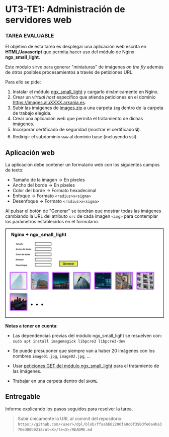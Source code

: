 # UT3-TE1: Administración de servidores web

### TAREA EVALUABLE

El objetivo de esta tarea es desplegar una aplicación web escrita en **HTML/Javascript** que permita hacer uso del módulo de Nginx **ngx_small_light**.

Este módulo sirve para generar "miniaturas" de imágenes _on the fly_ además de otros posibles procesamientos a través de peticiones URL.

Para ello se pide:

1. Instalar el módulo [ngx_small_light](https://github.com/cubicdaiya/ngx_small_light) y cargarlo dinámicamente en Nginx.
2. Crear un _virtual host_ específico que atienda peticiones en el dominio https://images.aluXXXX.arkania.es.
3. Subir las imágenes de [images.zip](./files/images.zip) a una carpeta `img` dentro de la carpeta de trabajo elegida.
4. Crear una aplicación web que permita el tratamiento de dichas imágenes.
5. Incorporar certificado de seguridad (mostrar el certificado 🔒).
6. Redirigir el subdominio `www` al dominio base (incluyendo ssl).

## Aplicación web

La aplicación debe contener un formulario web con los siguientes campos de texto:

- Tamaño de la imagen → En píxeles
- Ancho del borde → En píxeles
- Color del borde → Formato hexadecimal
- Enfoque → Formato `<radius>x<sigma>`
- Desenfoque → Formato `<radius>x<sigma>`

Al pulsar el botón de "Generar" se tendrán que mostrar todas las imágenes cambiando la URL del atributo `src` de cada imagen `<img>` para contemplar los parámetros establecidos en el formulario.

![UT3-TE1 Mockup](./images/ut3-te1_mockup.jpg)

**Notas a tener en cuenta**:

- Las dependencias previas del módulo ngx_small_light se resuelven con: `sudo apt install imagemagick libpcre3 libpcre3-dev`

- Se puede presuponer que siempre van a haber 20 imágenes con los nombres `image01.jpg`, `image02.jpg`, ...
- Usar [peticiones GET del módulo ngx_small_light](https://github.com/cubicdaiya/ngx_small_light#using-get-parameters) para el tratamiento de las imágenes.
- Trabajar en una carpeta dentro del `$HOME`.

## Entregable

Informe explicando los pasos seguidos para resolver la tarea.

> Subir únicamente la URL al commit del repositorio:  
> `https://github.com/<user>/dpl/blob/ffaabb62206fa0c0f350dfe0a4ba370ed00b9218/ut<X>/te<X>/README.md`
